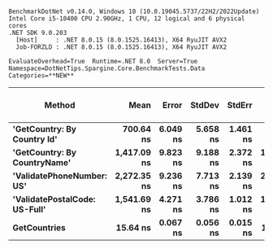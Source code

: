 ```

BenchmarkDotNet v0.14.0, Windows 10 (10.0.19045.5737/22H2/2022Update)
Intel Core i5-10400 CPU 2.90GHz, 1 CPU, 12 logical and 6 physical cores
.NET SDK 9.0.203
  [Host]     : .NET 8.0.15 (8.0.1525.16413), X64 RyuJIT AVX2
  Job-FORZLD : .NET 8.0.15 (8.0.1525.16413), X64 RyuJIT AVX2

EvaluateOverhead=True  Runtime=.NET 8.0  Server=True  
Namespace=DotNetTips.Spargine.Core.BenchmarkTests.Data  Categories=**NEW**  

```
| Method                        | Mean        | Error    | StdDev   | StdErr   | Min         | Q1          | Median      | Q3          | Max         | Op/s         | CI99.9% Margin | Iterations | Kurtosis | MValue | Skewness | Rank | LogicalGroup | Baseline | Completed Work Items | Lock Contentions | Exceptions | Gen0   | Code Size | Allocated |
|------------------------------ |------------:|---------:|---------:|---------:|------------:|------------:|------------:|------------:|------------:|-------------:|---------------:|-----------:|---------:|-------:|---------:|-----:|------------- |--------- |---------------------:|-----------------:|-----------:|-------:|----------:|----------:|
| **&#39;GetCountry: By Country Id&#39;**   |   **700.64 ns** | **6.049 ns** | **5.658 ns** | **1.461 ns** |   **690.31 ns** |   **696.50 ns** |   **700.59 ns** |   **705.89 ns** |   **707.60 ns** |  **1,427,275.8** |       **6.770 ns** |      **15.00** |    **1.588** |  **2.000** |  **-0.2242** |    **2** | *****            | **No**       |                    **-** |                **-** |          **-** | **0.0010** |     **814 B** |     **120 B** |
| **&#39;GetCountry: By CountryName&#39;**  | **1,417.09 ns** | **9.823 ns** | **9.188 ns** | **2.372 ns** | **1,401.07 ns** | **1,411.82 ns** | **1,419.21 ns** | **1,424.50 ns** | **1,427.32 ns** |    **705,671.0** |       **6.314 ns** |      **15.00** |    **1.738** |  **2.000** |  **-0.5382** |    **3** | *****            | **No**       |                    **-** |                **-** |          **-** |      **-** |   **1,701 B** |     **144 B** |
| **&#39;ValidatePhoneNumber: US&#39;**     | **2,272.35 ns** | **9.236 ns** | **7.713 ns** | **2.139 ns** | **2,258.28 ns** | **2,268.62 ns** | **2,272.66 ns** | **2,275.24 ns** | **2,285.88 ns** |    **440,073.3** |       **5.430 ns** |      **13.00** |    **2.322** |  **2.000** |   **0.1119** |    **5** | *****            | **No**       |                    **-** |                **-** |          **-** | **0.0191** |        **NA** |    **1808 B** |
| **&#39;ValidatePostalCode: US-Full&#39;** | **1,541.69 ns** | **4.271 ns** | **3.786 ns** | **1.012 ns** | **1,536.55 ns** | **1,538.88 ns** | **1,541.47 ns** | **1,543.82 ns** | **1,548.25 ns** |    **648,640.3** |       **6.494 ns** |      **14.00** |    **1.839** |  **2.000** |   **0.4006** |    **4** | *****            | **No**       |                    **-** |                **-** |          **-** |      **-** |   **2,548 B** |     **144 B** |
| **GetCountries**                  |    **15.64 ns** | **0.067 ns** | **0.056 ns** | **0.015 ns** |    **15.58 ns** |    **15.60 ns** |    **15.60 ns** |    **15.67 ns** |    **15.77 ns** | **63,945,484.8** |       **6.492 ns** |      **13.00** |    **2.566** |  **2.000** |   **0.8129** |    **1** | *****            | **No**       |                    **-** |                **-** |          **-** |      **-** |     **211 B** |         **-** |

